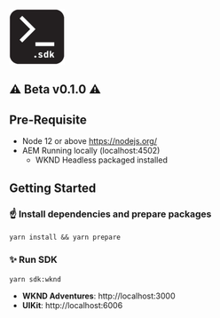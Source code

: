 <img src="storystore-sdk.png" width="100" height="100" />


## ⚠️ Beta v0.1.0 ⚠️

## Pre-Requisite

- Node 12 or above https://nodejs.org/
- AEM Running locally (localhost:4502)
  - WKND Headless packaged installed

## Getting Started

### ☝️ Install dependencies and prepare packages

`yarn install && yarn prepare`

### ✨ Run SDK

`yarn sdk:wknd`

- **WKND Adventures**: http://localhost:3000
- **UIKit**: http://localhost:6006
